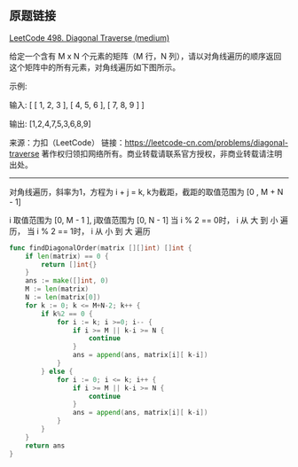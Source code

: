## 原题链接

[LeetCode 498. Diagonal Traverse (medium)](https://leetcode-cn.com/problems/diagonal-traverse/)

给定一个含有 M x N 个元素的矩阵（M 行，N 列），请以对角线遍历的顺序返回这个矩阵中的所有元素，对角线遍历如下图所示。

示例:

输入:
[
 [ 1, 2, 3 ],
 [ 4, 5, 6 ],
 [ 7, 8, 9 ]
]

输出:  [1,2,4,7,5,3,6,8,9]

来源：力扣（LeetCode）
链接：https://leetcode-cn.com/problems/diagonal-traverse
著作权归领扣网络所有。商业转载请联系官方授权，非商业转载请注明出处。

---

对角线遍历，斜率为1，方程为 i + j = k, k为截距，截距的取值范围为 [0 , M + N - 1]

i 取值范围为 [0, M - 1 ], j取值范围为 [0, N - 1]
当 i % 2 == 0时， i 从 大 到 小 遍历，
当 i % 2 == 1时， i 从 小 到 大 遍历

```go
func findDiagonalOrder(matrix [][]int) []int {
	if len(matrix) == 0 {
		return []int{}
	}
	ans := make([]int, 0)
	M := len(matrix)
	N := len(matrix[0])
	for k := 0; k <= M+N-2; k++ {
		if k%2 == 0 {
			for i := k; i >=0; i-- {
				if i >= M || k-i >= N {
					continue
				}
				ans = append(ans, matrix[i][ k-i])
			}
		} else {
			for i := 0; i <= k; i++ {
				if i >= M || k-i >= N {
					continue
				}
				ans = append(ans, matrix[i][ k-i])
			}
		}
	}
	return ans
}
```

